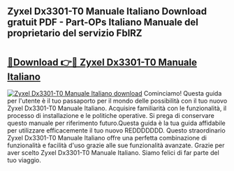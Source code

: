 ## Zyxel Dx3301-T0 Manuale Italiano Download gratuit PDF - Part-OPs Italiano Manuale del proprietario del servizio FblRZ

# <h2><a href="http://dfdj9u.blite.top/?on=Zyxel+Dx3301-T0+Manuale+Italiano">🔗Download 👉🔴 Zyxel Dx3301-T0 Manuale Italiano</a></h2>

[![Zyxel Dx3301-T0 Manuale Italiano download](https://i.imgur.com/lujVjoI.png)](http://dfdj9u.blite.top/?on=Zyxel+Dx3301-T0+Manuale+Italiano)
Cominciamo! Questa guida per l'utente è il tuo passaporto per il mondo delle possibilità con il tuo nuovo Zyxel Dx3301-T0 Manuale Italiano. Acquisire familiarità con le funzionalità, il processo di installazione e le politiche operative. Si prega di conservare questo manuale per riferimento futuro.Questa guida è la tua guida affidabile per utilizzare efficacemente il tuo nuovo REDDDDDDD. Questo straordinario Zyxel Dx3301-T0 Manuale Italiano offre una perfetta combinazione di funzionalità e facilità d'uso grazie alle sue funzionalità avanzate. Grazie per aver scelto Zyxel Dx3301-T0 Manuale Italiano. Siamo felici di far parte del tuo viaggio.
